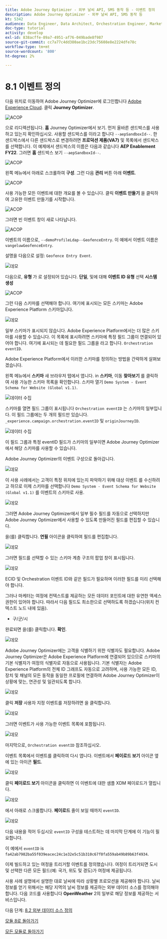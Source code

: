 ```yaml
---
title: Adobe Journey Optimizer - 외부 날씨 API, SMS 동작 등 - 이벤트 정의
description: Adobe Journey Optimizer - 외부 날씨 API, SMS 동작 등
kt: 5342
audience: Data Engineer, Data Architect, Orchestration Engineer, Marketer
doc-type: tutorial
activity: develop
exl-id: 838acffe-89a7-4951-af76-049bade8f987
source-git-commit: cc7a77c4dd380ae1bc23dc75608e8e2224dfe78c
workflow-type: tm+mt
source-wordcount: '800'
ht-degree: 2%

---
```


# 8.1 이벤트 정의

다음 위치로 이동하여 Adobe Journey Optimizer에 로그인합니다 [Adobe Experience Cloud](https://experience.adobe.com). 클릭 **Journey Optimizer**.

![ACOP](../module7/images/acophome.png)

으로 리디렉션됩니다. **홈**  Journey Optimizer에서 보기. 먼저 올바른 샌드박스를 사용하고 있는지 확인하십시오. 사용할 샌드박스를 이라고 합니다 `--aepSandboxId--`. 한 샌드박스에서 다른 샌드박스로 변경하려면 **프로덕션 제품(VA7)** 및 목록에서 샌드박스를 선택합니다. 이 예제에서 샌드박스의 이름은 다음과 같습니다 **AEP Enablement FY22**. 그러면 **홈** 샌드박스 보기 `--aepSandboxId--`.

![ACOP](../module7/images/acoptriglp.png)

왼쪽 메뉴에서 아래로 스크롤하여 **구성**. 그런 다음 **관리** 버튼 아래 **이벤트**.

![ACOP](./images/acopmenu.png)

사용 가능한 모든 이벤트에 대한 개요를 볼 수 있습니다. 클릭 **이벤트 만들기** 을 클릭하여 고유한 이벤트 만들기를 시작합니다.

![ACOP](./images/emptyevent.png)

그러면 빈 이벤트 창이 새로 나타납니다.

![ACOP](./images/emptyevent1.png)

이벤트의 이름으로, `--demoProfileLdap--GeofenceEntry`. 이 예에서 이벤트 이름은 `vangeluwGeofenceEntry`.

설명을 다음으로 설정: `Geofence Entry Event`.

![데모](./images/evname.png)

다음으로, **유형** 가 로 설정되어 있습니다. **단일**, 및에 대해 **이벤트 ID 유형** 선택 **시스템 생성**

![ACOP](./images/eventidtype.png)

그런 다음 스키마를 선택해야 합니다. 여기에 표시되는 모든 스키마는 Adobe Experience Platform 스키마입니다.

![데모](./images/evschema.png)

일부 스키마가 표시되지 않습니다. Adobe Experience Platform에서는 더 많은 스키마를 사용할 수 있습니다.
이 목록에 표시하려면 스키마에 특정 필드 그룹이 연결되어 있어야 합니다. 여기에 표시되는 데 필요한 필드 그룹을 라고 합니다. `Orchestration eventID`.

Adobe Experience Platform에서 이러한 스키마를 정의하는 방법을 간략하게 살펴보겠습니다.

왼쪽 메뉴에서 **스키마** 새 브라우저 탭에서 엽니다. in **스키마**, 이동 **찾아보기** 를 클릭하여 사용 가능한 스키마 목록을 확인합니다.
스키마 열기 `Demo System - Event Schema for Website (Global v1.1)`.

![데이터 수집](./images/schemas.png)

스키마를 열면 필드 그룹이 표시됩니다 `Orchestration eventID` 는 스키마의 일부입니다.
이 필드 그룹에는 두 개의 필드만 있습니다. `_experience.campaign.orchestration.eventID` 및 `originJourneyID`.

![데이터 수집](./images/schemageo.png)

이 필드 그룹과 특정 eventID 필드가 스키마의 일부이면 Adobe Journey Optimizer에서 해당 스키마를 사용할 수 있습니다.

Adobe Journey Optimizer의 이벤트 구성으로 돌아갑니다.

![데모](./images/evschema.png)

이 사용 사례에서는 고객이 특정 위치에 있는지 파악하기 위해 대상 이벤트 를 수신하려고 하므로 이제 스키마를 선택합니다 `Demo System - Event Schema for Website (Global v1.1)` 를 이벤트의 스키마로 사용.

![데모](./images/evschema1.png)

그러면 Adobe Journey Optimizer에서 일부 필수 필드를 자동으로 선택하지만 Adobe Journey Optimizer에서 사용할 수 있도록 만들어진 필드를 편집할 수 있습니다.

을(를) 클릭합니다. **연필** 아이콘을 클릭하여 필드를 편집합니다.

![데모](./images/editfields.png)

그러면 필드를 선택할 수 있는 스키마 계층 구조의 팝업 창이 표시됩니다.

![데모](./images/popup.png)

ECID 및 Orchestration 이벤트 ID와 같은 필드가 필요하며 이러한 필드를 미리 선택해야 합니다.

그러나 마케터는 여정에 컨텍스트를 제공하는 모든 데이터 포인트에 대한 유연한 액세스 권한이 있어야 합니다. 따라서 다음 필드도 최소한으로 선택하도록 하겠습니다(위치 컨텍스트 노드 내에 있음).

- 구/군/시

완료되면 을(를) 클릭합니다. **확인**.

![데모](./images/popupok.png)

Adobe Journey Optimizer에는 고객을 식별하기 위한 식별자도 필요합니다. Adobe Journey Optimizer은 Adobe Experience Platform에 연결되어 있으므로 스키마의 기본 식별자가 여정의 식별자로 자동으로 사용됩니다.
기본 식별자는 Adobe Experience Platform의 전체 ID 그래프도 자동으로 고려하며, 사용 가능한 모든 ID, 장치 및 채널의 모든 동작을 동일한 프로필에 연결하여 Adobe Journey Optimizer이 상황에 맞는, 연관성 및 일관되도록 합니다.

![데모](./images/eventidentifier.png)

클릭 **저장** 사용자 지정 이벤트를 저장하려면 을 클릭합니다.

![데모](./images/save.png)

그러면 이벤트가 사용 가능한 이벤트 목록에 포함됩니다.

![데모](./images/eventlist.png)

마지막으로, `Orchestration eventID` 참조하십시오.

이벤트 목록에서 이벤트를 클릭하여 다시 엽니다.
이벤트에서 **페이로드 보기** 아이콘 옆에 있는 아이콘 **필드**.

![데모](./images/eventlist1.png)

클릭 **페이로드 보기** 아이콘을 클릭하면 이 이벤트에 대한 샘플 XDM 페이로드가 열립니다.

![데모](./images/fieldseyepayload.png)

에서 아래로 스크롤합니다. **페이로드** 줄이 보일 때까지 `eventID`.

![데모](./images/fieldseyepayloadev.png)

다음 내용을 적어 두십시오 `eventID` 구성을 테스트하는 데 마지막 단계에 이 기능이 필요합니다.

이 예에서 `eventID` is `fa42ab7982ba55f039eacec24c1e32e5c51b310c67f0fa559ab49b89b63f4934`.

이제 빌드하고 있는 여정을 트리거할 이벤트를 정의했습니다. 여정이 트리거되면 도시 및 선택한 다른 모든 필드(예: 국가, 위도 및 경도)가 여정에 제공됩니다.

사용 사례 설명에서 설명한 대로 날씨에 따라 상황별 프로모션을 제공해야 합니다. 날씨 정보를 얻기 위해서는 해당 지역의 날씨 정보를 제공하는 외부 데이터 소스를 정의해야 합니다. 다음 코드를 사용합니다 **OpenWeather** 2의 일부로 해당 정보를 제공하는 서비스입니다.

다음 단계: [8.2 외부 데이터 소스 정의](./ex2.md)

[모듈 8로 돌아가기](journey-orchestration-external-weather-api-sms.md)

[모든 모듈로 돌아가기](../../overview.md)
